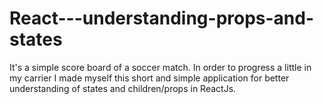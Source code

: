 # React---understanding-props-and-states
It's a simple score board of a soccer match.
In order to progress a little in my carrier I made myself this 
short and simple application for better understanding of states
and children/props in ReactJs.

